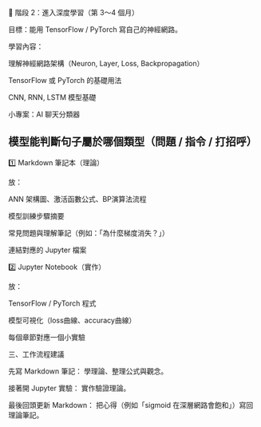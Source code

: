 🧡 階段 2：進入深度學習（第 3～4 個月）

目標：能用 TensorFlow / PyTorch 寫自己的神經網路。

學習內容：

理解神經網路架構（Neuron, Layer, Loss, Backpropagation）

TensorFlow 或 PyTorch 的基礎用法

CNN, RNN, LSTM 模型基礎

小專案：AI 聊天分類器

模型能判斷句子屬於哪個類型（問題 / 指令 / 打招呼）
---
1️⃣ Markdown 筆記本（理論）

放：

ANN 架構圖、激活函數公式、BP演算法流程

模型訓練步驟摘要

常見問題與理解筆記（例如：「為什麼梯度消失？」）

連結對應的 Jupyter 檔案

2️⃣ Jupyter Notebook（實作）

放：

TensorFlow / PyTorch 程式

模型可視化（loss曲線、accuracy曲線）

每個章節對應一個小實驗

三、工作流程建議

先寫 Markdown 筆記：
學理論、整理公式與觀念。

接著開 Jupyter 實驗：
實作驗證理論。

最後回頭更新 Markdown：
把心得（例如「sigmoid 在深層網路會飽和」）寫回理論筆記。